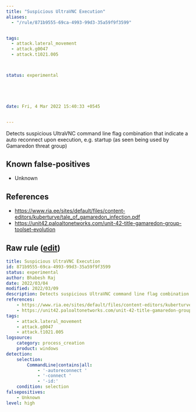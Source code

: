 ```yaml
---
title: "Suspicious UltraVNC Execution"
aliases:
  - "/rule/871b9555-69ca-4993-99d3-35a59f9f3599"


tags:
  - attack.lateral_movement
  - attack.g0047
  - attack.t1021.005



status: experimental





date: Fri, 4 Mar 2022 15:40:33 +0545


---
```


Detects suspicious UltraVNC command line flag combination that indicate a auto reconnect upon execution, e.g. startup (as seen being used by Gamaredon threat group)

<!--more-->


## Known false-positives

* Unknown



## References

* https://www.ria.ee/sites/default/files/content-editors/kuberturve/tale_of_gamaredon_infection.pdf
* https://unit42.paloaltonetworks.com/unit-42-title-gamaredon-group-toolset-evolution


## Raw rule ([edit](https://github.com/SigmaHQ/sigma/edit/master/rules/windows/process_creation/process_creation_apt_gamaredon_ultravnc.yml))
```yaml
title: Suspicious UltraVNC Execution
id: 871b9555-69ca-4993-99d3-35a59f9f3599
status: experimental
author: Bhabesh Raj
date: 2022/03/04
modified: 2022/03/09
description: Detects suspicious UltraVNC command line flag combination that indicate a auto reconnect upon execution, e.g. startup (as seen being used by Gamaredon threat group)
references:
    - https://www.ria.ee/sites/default/files/content-editors/kuberturve/tale_of_gamaredon_infection.pdf
    - https://unit42.paloaltonetworks.com/unit-42-title-gamaredon-group-toolset-evolution
tags:
    - attack.lateral_movement
    - attack.g0047
    - attack.t1021.005
logsource:
    category: process_creation
    product: windows
detection:
    selection:
        CommandLine|contains|all:
            - '-autoreconnect '
            - '-connect '
            - '-id:'
    condition: selection 
falsepositives:
    - Unknown
level: high
```
